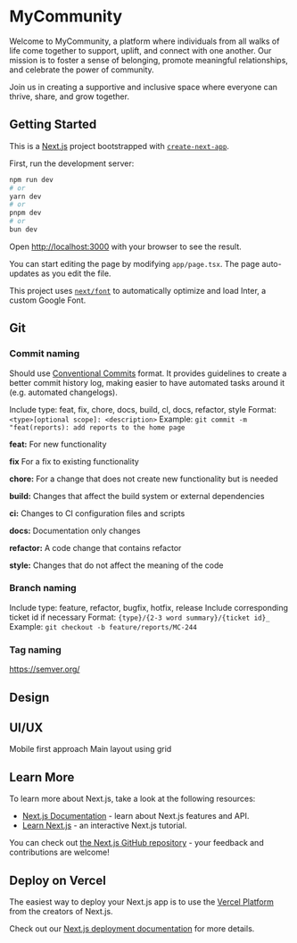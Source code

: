 # MyCommunity

Welcome to MyCommunity, a platform where individuals from all walks of life come together to support, uplift, and connect with one another. Our mission is to foster a sense of belonging, promote meaningful relationships, and celebrate the power of community.

Join us in creating a supportive and inclusive space where everyone can thrive, share, and grow together.

## Getting Started

This is a [Next.js](https://nextjs.org/) project bootstrapped with [`create-next-app`](https://github.com/vercel/next.js/tree/canary/packages/create-next-app).

First, run the development server:

```bash
npm run dev
# or
yarn dev
# or
pnpm dev
# or
bun dev
```

Open [http://localhost:3000](http://localhost:3000) with your browser to see the result.

You can start editing the page by modifying `app/page.tsx`. The page auto-updates as you edit the file.

This project uses [`next/font`](https://nextjs.org/docs/basic-features/font-optimization) to automatically optimize and load Inter, a custom Google Font.

## Git

### Commit naming

Should use [Conventional Commits](https://www.conventionalcommits.org/en/) format. It provides guidelines to create a better commit history log, making easier to have automated tasks around it (e.g. automated changelogs).

Include type: feat, fix, chore, docs, build, cl, docs, refactor, style
Format: `<type>[optional scope]: <description>`
Example: `git commit -m "feat(reports): add reports to the home page`

**feat:** For new functionality

**fix** For a fix to existing functionality

**chore:** For a change that does not create new functionality but is needed

**build:** Changes that affect the build system or external dependencies

**ci:** Changes to CI configuration files and scripts

**docs:** Documentation only changes

**refactor:** A code change that contains refactor

**style:** Changes that do not affect the meaning of the code

### Branch naming

Include type: feature, refactor, bugfix, hotfix, release
Include corresponding ticket id if necessary
Format: `{type}/{2-3 word summary}/{ticket id}_`
Example: `git checkout -b feature/reports/MC-244`

### Tag naming

https://semver.org/

## Design

## UI/UX

Mobile first approach
Main layout using grid

## Learn More

To learn more about Next.js, take a look at the following resources:

- [Next.js Documentation](https://nextjs.org/docs) - learn about Next.js features and API.
- [Learn Next.js](https://nextjs.org/learn) - an interactive Next.js tutorial.

You can check out [the Next.js GitHub repository](https://github.com/vercel/next.js/) - your feedback and contributions are welcome!

## Deploy on Vercel

The easiest way to deploy your Next.js app is to use the [Vercel Platform](https://vercel.com/new?utm_medium=default-template&filter=next.js&utm_source=create-next-app&utm_campaign=create-next-app-readme) from the creators of Next.js.

Check out our [Next.js deployment documentation](https://nextjs.org/docs/deployment) for more details.

